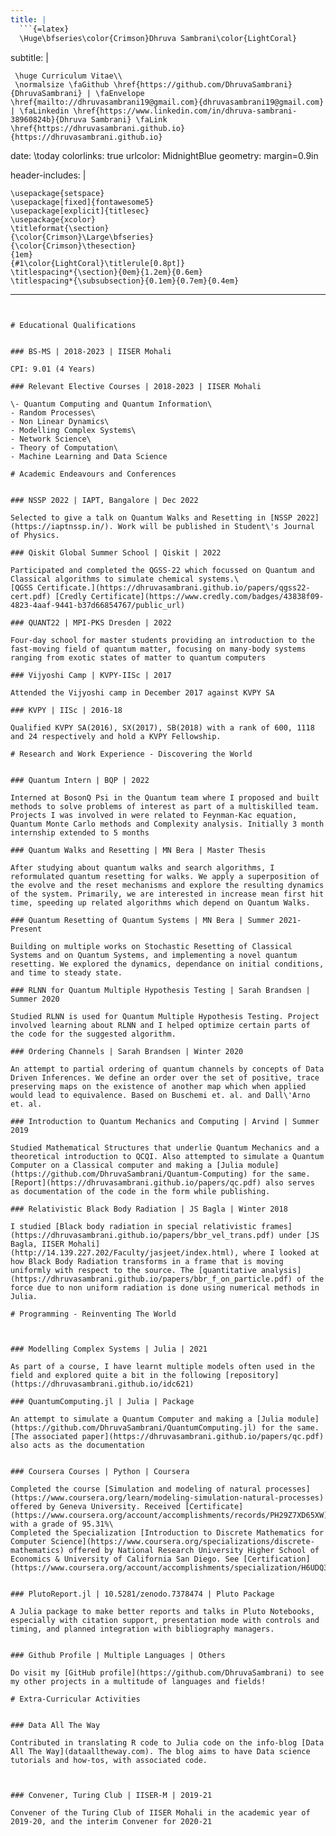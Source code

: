 ```yaml
---
title: |
  ```{=latex}
  \Huge\bfseries\color{Crimson}Dhruva Sambrani\color{LightCoral}
  ```
subtitle: |
  ```{=latex}
   \huge Curriculum Vitae\\
   \normalsize \faGithub \href{https://github.com/DhruvaSambrani}{DhruvaSambrani} | \faEnvelope \href{mailto://dhruvasambrani19@gmail.com}{dhruvasambrani19@gmail.com} | \faLinkedin \href{https://www.linkedin.com/in/dhruva-sambrani-38960824b}{Dhruva Sambrani} \faLink \href{https://dhruvasambrani.github.io}{https://dhruvasambrani.github.io}
  ```
date: \today
colorlinks: true
urlcolor: MidnightBlue
geometry: margin=0.9in

header-includes: |
  ```{=latex}
  \usepackage{setspace}
  \usepackage[fixed]{fontawesome5}
  \usepackage[explicit]{titlesec}
  \usepackage{xcolor}
  \titleformat{\section}
  {\color{Crimson}\Large\bfseries}
  {\color{Crimson}\thesection}
  {1em}
  {#1\color{LightCoral}\titlerule[0.8pt]}
  \titlespacing*{\section}{0em}{1.2em}{0.6em}
  \titlespacing*{\subsubsection}{0.1em}{0.7em}{0.4em}
  ```
---
```


# Educational Qualifications


### BS-MS | 2018-2023 | IISER Mohali

CPI: 9.01 (4 Years)

### Relevant Elective Courses | 2018-2023 | IISER Mohali

\- Quantum Computing and Quantum Information\
- Random Processes\
- Non Linear Dynamics\
- Modelling Complex Systems\
- Network Science\
- Theory of Computation\
- Machine Learning and Data Science

# Academic Endeavours and Conferences


### NSSP 2022 | IAPT, Bangalore | Dec 2022

Selected to give a talk on Quantum Walks and Resetting in [NSSP 2022](https://iaptnssp.in/). Work will be published in Student\'s Journal of Physics.

### Qiskit Global Summer School | Qiskit | 2022

Participated and completed the QGSS-22 which focussed on Quantum and Classical algorithms to simulate chemical systems.\
[QGSS Certificate.](https://dhruvasambrani.github.io/papers/qgss22-cert.pdf) [Credly Certificate](https://www.credly.com/badges/43838f09-4823-4aaf-9441-b37d66854767/public_url)

### QUANT22 | MPI-PKS Dresden | 2022

Four-day school for master students providing an introduction to the fast-moving field of quantum matter, focusing on many-body systems ranging from exotic states of matter to quantum computers

### Vijyoshi Camp | KVPY-IISc | 2017

Attended the Vijyoshi camp in December 2017 against KVPY SA

### KVPY | IISc | 2016-18

Qualified KVPY SA(2016), SX(2017), SB(2018) with a rank of 600, 1118 and 24 respectively and hold a KVPY Fellowship.

# Research and Work Experience - Discovering the World


### Quantum Intern | BQP | 2022

Interned at BosonQ Psi in the Quantum team where I proposed and built methods to solve problems of interest as part of a multiskilled team. Projects I was involved in were related to Feynman-Kac equation, Quantum Monte Carlo methods and Complexity analysis. Initially 3 month internship extended to 5 months

### Quantum Walks and Resetting | MN Bera | Master Thesis

After studying about quantum walks and search algorithms, I reformulated quantum resetting for walks. We apply a superposition of the evolve and the reset mechanisms and explore the resulting dynamics of the system. Primarily, we are interested in increase mean first hit time, speeding up related algorithms which depend on Quantum Walks.

### Quantum Resetting of Quantum Systems | MN Bera | Summer 2021-Present

Building on multiple works on Stochastic Resetting of Classical Systems and on Quantum Systems, and implementing a novel quantum resetting. We explored the dynamics, dependance on initial conditions, and time to steady state.

### RLNN for Quantum Multiple Hypothesis Testing | Sarah Brandsen | Summer 2020

Studied RLNN is used for Quantum Multiple Hypothesis Testing. Project involved learning about RLNN and I helped optimize certain parts of the code for the suggested algorithm.

### Ordering Channels | Sarah Brandsen | Winter 2020

An attempt to partial ordering of quantum channels by concepts of Data Driven Inferences. We define an order over the set of positive, trace preserving maps on the existence of another map which when applied would lead to equivalence. Based on Buschemi et. al. and Dall\'Arno et. al.

### Introduction to Quantum Mechanics and Computing | Arvind | Summer 2019

Studied Mathematical Structures that underlie Quantum Mechanics and a theoretical introduction to QCQI. Also attempted to simulate a Quantum Computer on a Classical computer and making a [Julia module](https://github.com/DhruvaSambrani/Quantum-Computing) for the same. [Report](https://dhruvasambrani.github.io/papers/qc.pdf) also serves as documentation of the code in the form while publishing.

### Relativistic Black Body Radiation | JS Bagla | Winter 2018

I studied [Black body radiation in special relativistic frames](https://dhruvasambrani.github.io/papers/bbr_vel_trans.pdf) under [JS Bagla, IISER Mohali](http://14.139.227.202/Faculty/jasjeet/index.html), where I looked at how Black Body Radiation transforms in a frame that is moving uniformly with respect to the source. The [quantitative analysis](https://dhruvasambrani.github.io/papers/bbr_f_on_particle.pdf) of the force due to non uniform radiation is done using numerical methods in Julia.

# Programming - Reinventing The World



### Modelling Complex Systems | Julia | 2021

As part of a course, I have learnt multiple models often used in the field and explored quite a bit in the following [repository](https://dhruvasambrani.github.io/idc621)

### QuantumComputing.jl | Julia | Package

An attempt to simulate a Quantum Computer and making a [Julia module](https://github.com/DhruvaSambrani/QuantumComputing.jl) for the same. [The associated paper](https://dhruvasambrani.github.io/papers/qc.pdf) also acts as the documentation


### Coursera Courses | Python | Coursera

Completed the course [Simulation and modeling of natural processes](https://www.coursera.org/learn/modeling-simulation-natural-processes) offered by Geneva University. Received [Certificate](https://www.coursera.org/account/accomplishments/records/PH29Z7XD65XW) with a grade of 95.31%\
Completed the Specialization [Introduction to Discrete Mathematics for Computer Science](https://www.coursera.org/specializations/discrete-mathematics) offered by National Research University Higher School of Economics & University of California San Diego. See [Certification](https://www.coursera.org/account/accomplishments/specialization/H6UDQ3KSJPJ7)


### PlutoReport.jl | 10.5281/zenodo.7378474 | Pluto Package

A Julia package to make better reports and talks in Pluto Notebooks, especially with citation support, presentation mode with controls and timing, and planned integration with bibliography managers.


### Github Profile | Multiple Languages | Others

Do visit my [GitHub profile](https://github.com/DhruvaSambrani) to see my other projects in a multitude of languages and fields!

# Extra-Curricular Activities


### Data All The Way

Contributed in translating R code to Julia code on the info-blog [Data All The Way](dataalltheway.com). The blog aims to have Data science tutorials and how-tos, with associated code.



### Convener, Turing Club | IISER-M | 2019-21

Convener of the Turing Club of IISER Mohali in the academic year of 2019-20, and the interim Convener for 2020-21

